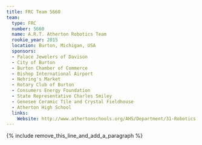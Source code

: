 ```yaml
---
title: FRC Team 5660
team:
  type: FRC
  number: 5660
  name: A.R.T. Atherton Robotics Team
  rookie_year: 2015
  location: Burton, Michigan, USA
  sponsors:
  - Palace Jewelers of Davison
  - City of Burton
  - Burton Chamber of Commerce
  - Bishop International Airport
  - Nehring's Market
  - Rotary Club of Burton
  - Consumers Energy Foundation
  - State Representative Charles Smiley
  - Genesee Ceramic Tile and Crystal Fieldhouse
  - Atherton High School
  links:
    Website: http://www.athertonschools.org/AHS/Department/31-Robotics
---
```


{% include remove_this_line_and_add_a_paragraph %}
